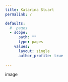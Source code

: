 ```yaml
---
title: Katarina Stuart
permalink: /

defaults:
  # _pages
  - scope:
      path: ""
      type: pages
    values:
      layout: single
      author_profile: true
      
---
```



image
